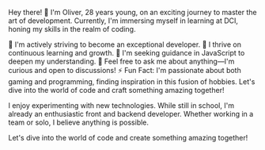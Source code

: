 Hey there! 👋
I'm Oliver, 28 years young, on an exciting journey to master the art of development. Currently, I'm immersing myself in learning at DCI, honing my skills in the realm of coding.

🔭 I'm actively striving to become an exceptional developer.
🌱 I thrive on continuous learning and growth.
🤔 I'm seeking guidance in JavaScript to deepen my understanding.
💬 Feel free to ask me about anything—I'm curious and open to discussions!
⚡ Fun Fact: I'm passionate about both gaming and programming, finding inspiration in this fusion of hobbies.
Let's dive into the world of code and craft something amazing together!


I enjoy experimenting with new technologies. While still in school, I'm already an enthusiastic front and backend developer. Whether working in a team or solo, I believe anything is possible.

Let's dive into the world of code and create something amazing together!









